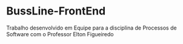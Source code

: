 # BussLine-FrontEnd
Trabalho desenvolvido em Equipe para a disciplina de Processos de Software com o Professor Elton Figueiredo 
